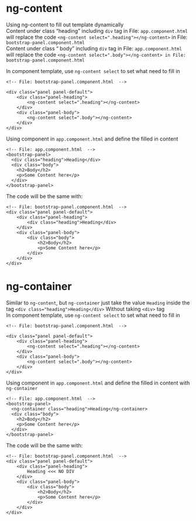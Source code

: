 # ng-content
Using ng-content to fill out template dynamically<br>
Content under class “heading” including ```div``` tag in File: ```app.component.html``` will replace the code ```<ng-content select=".heading"></ng-content>``` in File: ```bootstrap-panel.component.html```<br>
Content under class “ body” including ```div``` tag in File: ```app.component.html``` will replace the code ```<ng-content select=".body"></ng-content> in File: bootstrap-panel.component.html```


In component template, use ```ng-content select``` to set what need to fill in
```
<!-- File: bootstrap-panel.component.html  -->

<div class="panel panel-default">
    <div class="panel-heading">
        <ng-content select=".heading"></ng-content> 
    </div>
    <div class="panel-body">
        <ng-content select=".body"></ng-content>
    </div>
</div>
```

Using component in ```app.component.html``` and define the filled in content
```
<!-- File: app.component.html  -->
<bootstrap-panel>
  <div class="heading">Heading</div>
  <div class="body">
    <h2>Body</h2>
    <p>Some Content here</p>
  </div>
</bootstrap-panel>
```

The code will be the same with:
```
<!-- File: bootstrap-panel.component.html  -->
<div class="panel panel-default">
    <div class="panel-heading">
        <div class="heading">Heading</div> 
    </div>
    <div class="panel-body">
        <div class="body">
            <h2>Body</h2>
            <p>Some Content here</p>
        </div>
    </div>
</div>
```

<!-- ============================================================================ -->
<!-- ============================================================================ -->
<!-- ============================================================================ -->

# ng-container
Similar to ```ng-content```, but ```ng-container``` just take the value ```Heading``` inside the tag ```<div class="heading">Heading</div>``` Without taking ```<div>``` tag <br>
In component template, use ```ng-content select``` to set what need to fill in
```
<!-- File: bootstrap-panel.component.html  -->

<div class="panel panel-default">
    <div class="panel-heading">
        <ng-content select=".heading"></ng-content> 
    </div>
    <div class="panel-body">
        <ng-content select=".body"></ng-content>
    </div>
</div>
```

Using component in ```app.component.html``` and define the filled in content with ```ng-container```
```
<!-- File: app.component.html  -->
<bootstrap-panel>
  <ng-container class="heading">Heading</ng-container>
  <div class="body">
    <h2>Body</h2>
    <p>Some Content here</p>
  </div>
</bootstrap-panel>
```

The code will be the same with:
```
<!-- File: bootstrap-panel.component.html  -->
<div class="panel panel-default">
    <div class="panel-heading">
        Heading <<< NO DIV 
    </div>
    <div class="panel-body">
        <div class="body">
            <h2>Body</h2>
            <p>Some Content here</p>
        </div>
    </div>
</div>
```
